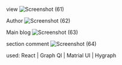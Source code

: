 view
![Screenshot (61)](https://github.com/hosseinmahdiian/Blog/assets/108767623/03baa476-4912-4d1f-b4db-d85d021b9cf9)

Author
![Screenshot (62)](https://github.com/hosseinmahdiian/Blog/assets/108767623/73aea912-adb8-4275-b76a-9bab12a529a1)

Main blog
![Screenshot (63)](https://github.com/hosseinmahdiian/Blog/assets/108767623/99b9fa3e-58f5-4f85-9d1d-4f7b53dba504)

 section comment
![Screenshot (64)](https://github.com/hosseinmahdiian/Blog/assets/108767623/98f299d8-4f84-4b12-a8cc-6780158978ab)

used:   React | Graph Ql | Matrial UI | Hygraph



